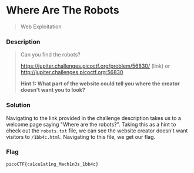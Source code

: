 # Where Are The Robots
> Web Exploitation

### Description
> Can you find the robots?
>
> https://jupiter.challenges.picoctf.org/problem/56830/ (link) or http://jupiter.challenges.picoctf.org:56830
>
> **Hint 1: What part of the website could tell you where the creator doesn't want you to look?**

### Solution
Navigating to the link provided in the challenge description takes us to a welcome page saying "Where are the robots?". Taking this as a hint to check out the `robots.txt` file, we can see the website creator doesn't want visitors to `/1bb4c.html`. Navigating to this file, we get our flag.

### Flag
`picoCTF{ca1cu1at1ng_Mach1n3s_1bb4c}`
